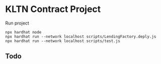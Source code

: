 # KLTN Contract Project

Run project
```shell
npx hardhat node 
npx hardhat run --network localhost scripts/LendingFactory.deply.js
npx hardhat run --network localhost scripts/test.js
```

## Todo
